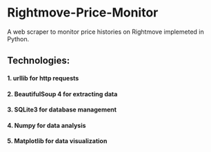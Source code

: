 # Rightmove-Price-Monitor
A web scraper to monitor price histories on Rightmove implemeted in Python.

## Technologies:

#### 1. urllib for http requests

#### 2. BeautifulSoup 4 for extracting data

#### 3. SQLite3 for database management

#### 4. Numpy for data analysis

#### 5. Matplotlib for data visualization

